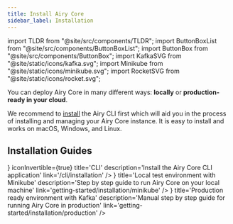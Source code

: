 ```yaml
---
title: Install Airy Core
sidebar_label: Installation
---
```


import TLDR from "@site/src/components/TLDR";
import ButtonBoxList from "@site/src/components/ButtonBoxList";
import ButtonBox from "@site/src/components/ButtonBox";
import KafkaSVG from "@site/static/icons/kafka.svg";
import Minikube from "@site/static/icons/minikube.svg";
import RocketSVG from "@site/static/icons/rocket.svg";

<TLDR>

You can deploy Airy Core in many different ways: **locally** or
**production-ready in your cloud**.

 </TLDR>

We recommend to [install](/cli/installation.md) the Airy CLI first which will
aid you in the process of installing and managing your Airy Core instance. It is
easy to install and works on macOS, Windows, and Linux.

## Installation Guides

<ButtonBoxList>
<ButtonBox
icon={<RocketSVG />}
iconInvertible={true}
title='CLI'
description='Install the Airy Core CLI application'
link='/cli/installation'
/>
<ButtonBox
icon={<Minikube />}
title='Local test environment with Minikube'
description='Step by step guide to run Airy Core on your local machine'
link='getting-started/installation/minikube'
/>
<ButtonBox
icon={<KafkaSVG />}
title='Production ready environment with Kafka'
description='Manual step by step guide for running Airy Core in production'
link='getting-started/installation/production'
/>
</ButtonBoxList>
